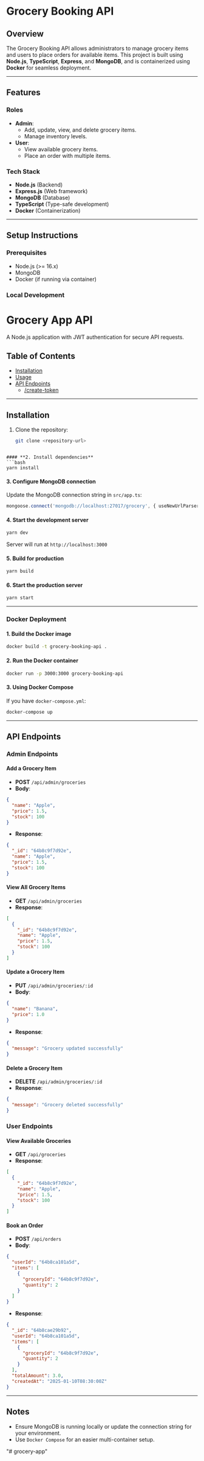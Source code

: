 # Grocery Booking API

## Overview
The Grocery Booking API allows administrators to manage grocery items and users to place orders for available items. This project is built using **Node.js**, **TypeScript**, **Express**, and **MongoDB**, and is containerized using **Docker** for seamless deployment.

---

## Features

### Roles
- **Admin**:
  - Add, update, view, and delete grocery items.
  - Manage inventory levels.
- **User**:
  - View available grocery items.
  - Place an order with multiple items.

### Tech Stack
- **Node.js** (Backend)
- **Express.js** (Web framework)
- **MongoDB** (Database)
- **TypeScript** (Type-safe development)
- **Docker** (Containerization)

---

## Setup Instructions

### Prerequisites
- Node.js (>= 16.x)
- MongoDB
- Docker (if running via container)

### Local Development

# Grocery App API

A Node.js application with JWT authentication for secure API requests.

## Table of Contents

- [Installation](#installation)
- [Usage](#usage)
- [API Endpoints](#api-endpoints)
  - [/create-token](#create-token)

---

## Installation

1. Clone the repository:
   ```bash
   git clone <repository-url>
```

#### **2. Install dependencies**
```bash
yarn install
```

#### **3. Configure MongoDB connection**
Update the MongoDB connection string in `src/app.ts`:
```typescript
mongoose.connect('mongodb://localhost:27017/grocery', { useNewUrlParser: true, useUnifiedTopology: true });
```

#### **4. Start the development server**
```bash
yarn dev
```
Server will run at `http://localhost:3000`

#### **5. Build for production**
```bash
yarn build
```

#### **6. Start the production server**
```bash
yarn start
```

---

### Docker Deployment

#### **1. Build the Docker image**
```bash
docker build -t grocery-booking-api .
```

#### **2. Run the Docker container**
```bash
docker run -p 3000:3000 grocery-booking-api
```

#### **3. Using Docker Compose**
If you have `docker-compose.yml`:
```bash
docker-compose up
```

---

## API Endpoints

### **Admin Endpoints**

#### Add a Grocery Item
- **POST** `/api/admin/groceries`
- **Body**:
```json
{
  "name": "Apple",
  "price": 1.5,
  "stock": 100
}
```
- **Response**:
```json
{
  "_id": "64b8c9f7d92e",
  "name": "Apple",
  "price": 1.5,
  "stock": 100
}
```

#### View All Grocery Items
- **GET** `/api/admin/groceries`
- **Response**:
```json
[
  {
    "_id": "64b8c9f7d92e",
    "name": "Apple",
    "price": 1.5,
    "stock": 100
  }
]
```

#### Update a Grocery Item
- **PUT** `/api/admin/groceries/:id`
- **Body**:
```json
{
  "name": "Banana",
  "price": 1.0
}
```
- **Response**:
```json
{
  "message": "Grocery updated successfully"
}
```

#### Delete a Grocery Item
- **DELETE** `/api/admin/groceries/:id`
- **Response**:
```json
{
  "message": "Grocery deleted successfully"
}
```

### **User Endpoints**

#### View Available Groceries
- **GET** `/api/groceries`
- **Response**:
```json
[
  {
    "_id": "64b8c9f7d92e",
    "name": "Apple",
    "price": 1.5,
    "stock": 100
  }
]
```

#### Book an Order
- **POST** `/api/orders`
- **Body**:
```json
{
  "userId": "64b8ca101a5d",
  "items": [
    {
      "groceryId": "64b8c9f7d92e",
      "quantity": 2
    }
  ]
}
```
- **Response**:
```json
{
  "_id": "64b8cae29b92",
  "userId": "64b8ca101a5d",
  "items": [
    {
      "groceryId": "64b8c9f7d92e",
      "quantity": 2
    }
  ],
  "totalAmount": 3.0,
  "createdAt": "2025-01-10T08:30:00Z"
}
```

---

## Notes
- Ensure MongoDB is running locally or update the connection string for your environment.
- Use `Docker Compose` for an easier multi-container setup.

"# grocery-app" 
